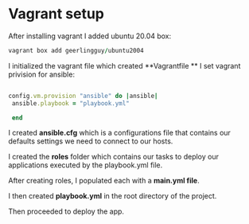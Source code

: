 # Vagrant setup
After installing vagrant I added ubuntu 20.04 box:
```ruby
vagrant box add geerlingguy/ubuntu2004
```

I initialized the vagrant file which created **Vagrantfile
**
I set vagrant privision for ansible:

```ruby

config.vm.provision "ansible" do |ansible|
 ansible.playbook = "playbook.yml"

 end
```

I created **ansible.cfg** which is a configurations file that contains our defaults settings we need to connect to our hosts.

I created the **roles** folder which contains our tasks to deploy our applications executed by the playbook.yml file.

After creating roles, I populated each with a **main.yml file**.

I then created **playbook.yml** in the root directory of the project.

Then proceeded to deploy the app.


